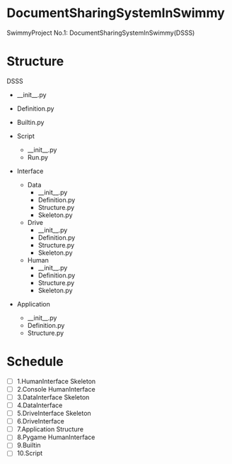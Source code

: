 # DocumentSharingSystemInSwimmy
SwimmyProject No.1: DocumentSharingSystemInSwimmy(DSSS)



# Structure


DSSS

- \_\_init__.py
- Definition.py
- Builtin.py


- Script
  - \_\_init__.py
  - Run.py


- Interface
  - Data
    - \_\_init__.py
    - Definition.py
    - Structure.py
    - Skeleton.py
  - Drive
    - \_\_init__.py
    - Definition.py
    - Structure.py
    - Skeleton.py
  - Human
    - \_\_init__.py
    - Definition.py
    - Structure.py
    - Skeleton.py


- Application
  - \_\_init__.py
  - Definition.py
  - Structure.py


# Schedule
- [ ] 1.HumanInterface Skeleton
- [ ] 2.Console HumanInterface
- [ ] 3.DataInterface Skeleton
- [ ] 4.DataInterface
- [ ] 5.DriveInterface Skeleton
- [ ] 6.DriveInterface
- [ ] 7.Application Structure
- [ ] 8.Pygame HumanInterface
- [ ] 9.Builtin
- [ ] 10.Script